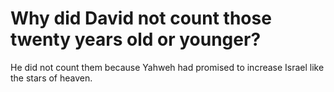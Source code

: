 # Why did David not count those twenty years old or younger?

He did not count them because Yahweh had promised to increase Israel like the stars of heaven.

